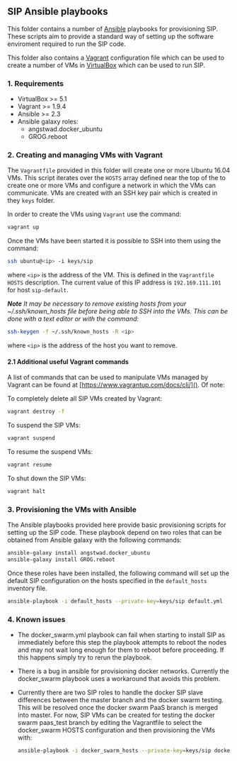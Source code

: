 ## SIP Ansible playbooks

This folder contains a number of [Ansible](https://www.ansible.com/)
playbooks for provisioning SIP. These scripts aim to provide a standard way of
setting up the software enviroment required to run the SIP code.  

This folder also contains a [Vagrant](https://www.vagrantup.com/)
configuration file which can be used to create a number of VMs in
[VirtualBox](https://www.virtualbox.org/) which can be used to run SIP.


### 1. Requirements
- VirtualBox >= 5.1
- Vagrant >= 1.9.4
- Ansible >= 2.3
- Ansible galaxy roles:
    - angstwad.docker_ubuntu
    - GROG.reboot

### 2. Creating and managing VMs with Vagrant
The `Vagrantfile` provided in this folder will create one or more Ubuntu 16.04
VMs. This script iterates over the `HOSTS` array defined near the top of the
to create one or more VMs and configure a network in which the VMs can
communicate. VMs are created with an SSH key pair which is created in they
`keys` folder.  

In order to create the VMs using `Vagrant` use the command:

```bash
vagrant up
```

Once the VMs have been started it is possible to SSH into them using the
command:

```bash
ssh ubuntu@<ip> -i keys/sip
```

where `<ip>` is the address of the VM. This is defined in the `Vagrantfile`
`HOSTS` description. The current value of this IP address is `192.169.111.101`
for host `sip-default`.

***Note*** *It may be necessary to remove existing hosts from
your ~/.ssh/known_hosts file before being able to SSH into the VMs. This
can be done with a text editor or with the command:*

```bash
ssh-keygen -f ~/.ssh/known_hosts -R <ip>
```

where `<ip>` is the address of the host you want to remove.


#### 2.1 Additional useful Vagrant commands

A list of commands that can be used to manipulate VMs managed by Vagrant can
be found at [https://www.vagrantup.com/docs/cli/](). Of note:

To completely delete all SIP VMs created by Vagrant:
```bash
vagrant destroy -f
```

To suspend the SIP VMs:
```bash
vagrant suspend
```

To resume the suspend VMs:
```bash
vagrant resume
```

To shut down the SIP VMs:
```bash
vagrant halt
```

### 3. Provisioning the VMs with Ansible

The Ansible playbooks provided here provide basic provisioning scripts
for setting up the SIP code. These playbook depend on two roles that can be
obtained from Ansible galaxy with the following commands:

```bash
ansible-galaxy install angstwad.docker_ubuntu
ansible-galaxy install GROG.reboot
```

Once these roles have been installed, the following command will set up the
default SIP configuration on the hosts specified in the `default_hosts`
inventory file.

```bash
ansible-playbook -i default_hosts --private-key=keys/sip default.yml
```

### 4. Known issues

- The docker_swarm.yml playbook can fail when starting to install SIP as
  immediately before this step the playbook attempts to reboot the nodes
  and may not wait long enough for them to reboot before proceeding. If this
  happens simply try to rerun the playbook.
- There is a bug in ansible for provisioning docker networks. Currently
  the docker_swarm playbook uses a workaround that avoids this problem.
- Currently there are two SIP roles to handle the docker SIP slave differences
  between the master branch and the docker swarm testing. This will be resolved
  once the docker swarm PaaS branch is merged into master. For now, SIP VMs
  can be created for testing the docker swarm paas_test branch by editing the
  Vagrantfile to select the docker_swarm HOSTS configuration and then
  provisioning the VMs with:

  ```bash
  ansible-playbook -i docker_swarm_hosts --private-key=keys/sip docker_swarm.yml
  ```
